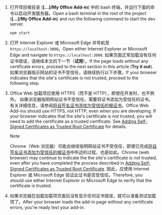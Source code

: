1. <span data-ttu-id="9bf14-101">打开项目根目录 (**[...]/My Office Add-in**) 中的 bash 终端，并运行下面的命令以启动开发服务器。</span><span class="sxs-lookup"><span data-stu-id="9bf14-101">Open a bash terminal in the root of the project (**[...]/My Office Add-in**) and run the following command to start the dev server.</span></span>

    ```command&nbsp;line
    npm start
    ```

2. <span data-ttu-id="9bf14-102">打开 Internet Explorer 或 Microsoft Edge 并导航至 `https://localhost:3000`。</span><span class="sxs-lookup"><span data-stu-id="9bf14-102">Open either Internet Explorer or Microsoft Edge and navigate to `https://localhost:3000`.</span></span> <span data-ttu-id="9bf14-103">如果页面正常加载没有任何证书错误，请继续本文的下一节（**试用**）。</span><span class="sxs-lookup"><span data-stu-id="9bf14-103">If the page loads without any certificate errors, proceed to the next section in this article (**Try it out**).</span></span> <span data-ttu-id="9bf14-104">如果浏览器指示网站的证书不受信任，请继续执行以下步骤。</span><span class="sxs-lookup"><span data-stu-id="9bf14-104">If your browser indicates that the site's certificate is not trusted, proceed to the following step.</span></span>

3. <span data-ttu-id="9bf14-p102">Office Web 加载项应使用 HTTPS（而不是 HTTP），即使在开发时，也不例外。 如果浏览器指明网站证书不受信任，需要将证书添加为受信任的证书。 有关详细信息，请参阅[将自签名证书添加为受信任的根证书](https://github.com/OfficeDev/generator-office/blob/master/src/docs/ssl.md)。</span><span class="sxs-lookup"><span data-stu-id="9bf14-p102">Office Web Add-ins should use HTTPS, not HTTP, even when you are developing. If your browser indicates that the site's certificate is not trusted, you will need to add the certificate as a trusted certificate. See [Adding Self-Signed Certificates as Trusted Root Certificate](https://github.com/OfficeDev/generator-office/blob/master/src/docs/ssl.md) for details.</span></span>

    > [!NOTE]
    > <span data-ttu-id="9bf14-108">Chrome（Web 浏览器）可能会继续指明网站证书不受信任，即使已完成[将自签名证书添加为受信任的根证书](https://github.com/OfficeDev/generator-office/blob/master/src/docs/ssl.md)中所述的过程，也是如此。</span><span class="sxs-lookup"><span data-stu-id="9bf14-108">Chrome (web browser) may continue to indicate the the site's certificate is not trusted, even after you have completed the process described in [Adding Self-Signed Certificates as Trusted Root Certificate](https://github.com/OfficeDev/generator-office/blob/master/src/docs/ssl.md).</span></span> <span data-ttu-id="9bf14-109">因此，应使用 Internet Explorer 或 Microsoft Edge 验证此证书是否受信任。</span><span class="sxs-lookup"><span data-stu-id="9bf14-109">Therefore, you should use either Internet Explorer or Microsoft Edge to verify that the certificate is trusted.</span></span> 

4. <span data-ttu-id="9bf14-110">如果浏览器在加载加载项页面后没有显示任何证书错误，就可以准备测试加载项了。</span><span class="sxs-lookup"><span data-stu-id="9bf14-110">After your browser loads the add-in page without any certificate errors, you're ready test your add-in.</span></span>
